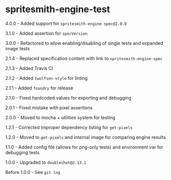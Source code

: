 # spritesmith-engine-test
4.0.0 - Added support for `spritesmith-engine-spec@2.0.0`

3.1.0 - Added assertion for `specVersion`

3.0.0 - Refactored to allow enabling/disabling of single tests and expanded image tests

2.1.4 - Replaced specification content with link to `spritesmith-engine-spec`

2.1.3 - Added Travis CI

2.1.2 - Added `twolfson-style` for linting

2.1.1 - Added `foundry` for release

2.1.0 - Fixed hardcoded values for exporting and debugging

2.0.1 - Fixed mistake with pixel assertions

2.0.0 - Moved to mocha + utilities system for testing

1.2.1 - Corrected improper dependency listing for `get-pixels`

1.2.0 - Moved to `get-pixels` and internal image for comparing engine results

1.1.0 - Added config file (allows for png-only tests) and environment var for debugging tests

1.0.0 - Upgraded to `doubleshot@2.13.1`

Before 1.0.0 - See `git log`
